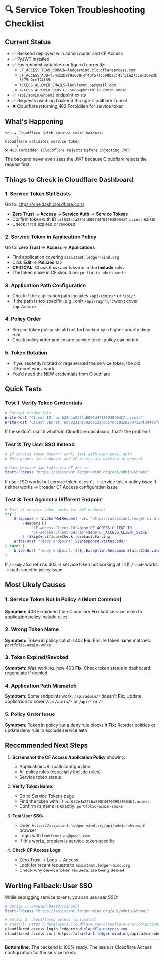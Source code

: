 # 🔍 Service Token Troubleshooting Checklist

## Current Status
- ✅ Backend deployed with admin router and CF Access
- ✅ PyJWT installed
- ✅ Environment variables configured correctly:
  - `CF_ACCESS_TEAM_DOMAIN=ledgermind.cloudflareaccess.com`
  - `CF_ACCESS_AUD=f34cb2b8f9a670c4f4df57f5c90b2cf45f31e27c1ec3ce83b5f75e2ce774f35c`
  - `ACCESS_ALLOWED_EMAILS=leoklemet.pa@gmail.com`
  - `ACCESS_ALLOWED_SERVICE_SUBS=portfolio-admin-smoke`
- ✅ `/api/admin/whoami` endpoint exists
- ✅ Requests reaching backend through Cloudflare Tunnel
- ❌ Cloudflare returning 403 Forbidden for service token

## What's Happening

```
You → Cloudflare (with service token headers)
     ↓
Cloudflare validates service token
     ↓
❌ 403 Forbidden (Cloudflare rejects before injecting JWT)
```

The backend never even sees the JWT because Cloudflare rejects the request first.

## Things to Check in Cloudflare Dashboard

### 1. Service Token Still Exists
Go to: https://one.dash.cloudflare.com/
- **Zero Trust** → **Access** → **Service Auth** → **Service Tokens**
- Confirm token with ID `bcf632e4a22f6a8007d47039038904b7.access` exists
- Check if it's expired or revoked

### 2. Service Token in Application Policy
Go to: **Zero Trust** → **Access** → **Applications**
- Find application covering `assistant.ledger-mind.org`
- Click **Edit** → **Policies** tab
- **CRITICAL:** Check if service token is in the **Include** rules
- The token name in CF should be: `portfolio-admin-smoke`

### 3. Application Path Configuration
- Check if the application path includes `/api/admin/*` or `/api/*`
- If the path is too specific (e.g., only `/api/rag/*`), it won't cover `/api/admin/`

### 4. Policy Order
- Service token policy should not be blocked by a higher-priority deny rule
- Check policy order and ensure service token policy can match

### 5. Token Rotation
- If you recently rotated or regenerated the service token, the old ID/secret won't work
- You'd need the NEW credentials from Cloudflare

## Quick Tests

### Test 1: Verify Token Credentials
```powershell
# Current credentials
Write-Host "Client ID: bcf632e4a22f6a8007d47039038904b7.access"
Write-Host "Client Secret: ed3822142602d252acc657dc1922e2647224f394ecfd7dab683f31b72ffee35a"
```

If these don't match what's in Cloudflare dashboard, that's the problem!

### Test 2: Try User SSO Instead
```powershell
# If service token doesn't work, test with user email auth
# This proves the endpoint and CF Access are working in general

# Open browser and login via CF Access
Start-Process "https://assistant.ledger-mind.org/api/admin/whoami"
```

If user SSO works but service token doesn't → service token policy issue
If neither works → broader CF Access configuration issue

### Test 3: Test Against a Different Endpoint
```powershell
# Test if service token works for ANY endpoint
try {
    $response = Invoke-WebRequest -Uri "https://assistant.ledger-mind.org/ready" `
        -Headers @{
            "CF-Access-Client-Id"=$env:CF_ACCESS_CLIENT_ID
            "CF-Access-Client-Secret"=$env:CF_ACCESS_CLIENT_SECRET
        } -SkipCertificateCheck -UseBasicParsing
    Write-Host "ready endpoint: $($response.StatusCode)"
} catch {
    Write-Host "ready endpoint: $($_.Exception.Response.StatusCode.value__)"
}
```

If `/ready` also returns 403 → service token not working at all
If `/ready` works → path-specific policy issue

## Most Likely Causes

### 1. Service Token Not in Policy ⭐ (Most Common)
**Symptom:** 403 Forbidden from Cloudflare
**Fix:** Add service token to application policy Include rules

### 2. Wrong Token Name
**Symptom:** Token in policy but still 403
**Fix:** Ensure token name matches: `portfolio-admin-smoke`

### 3. Token Expired/Revoked
**Symptom:** Was working, now 403
**Fix:** Check token status in dashboard, regenerate if needed

### 4. Application Path Mismatch
**Symptom:** Some endpoints work, `/api/admin/*` doesn't
**Fix:** Update application to cover `/api/admin/*` or `/api/*` or `/*`

### 5. Policy Order Issue
**Symptom:** Token in policy but a deny rule blocks it
**Fix:** Reorder policies or update deny rule to exclude service auth

## Recommended Next Steps

1. **Screenshot the CF Access Application Policy** showing:
   - Application URL/path configuration
   - All policy rules (especially Include rules)
   - Service token status

2. **Verify Token Name:**
   - Go to Service Tokens page
   - Find the token with ID `bcf632e4a22f6a8007d47039038904b7.access`
   - Confirm its name is exactly: `portfolio-admin-smoke`

3. **Test User SSO:**
   - Open `https://assistant.ledger-mind.org/api/admin/whoami` in browser
   - Login with `leoklemet.pa@gmail.com`
   - If this works, problem is service-token-specific

4. **Check CF Access Logs:**
   - Zero Trust → Logs → Access
   - Look for recent requests to `assistant.ledger-mind.org`
   - Check why service token requests are being denied

## Working Fallback: User SSO

While debugging service tokens, you can use user SSO:

```powershell
# Option 1: Browser-based (manual)
Start-Process "https://assistant.ledger-mind.org/api/admin/whoami"

# Option 2: cloudflared access (automated)
# Install: https://developers.cloudflare.com/cloudflare-one/connections/connect-apps/install-and-setup/installation/
cloudflared access login ledgermind.cloudflareaccess.com
cloudflared access curl https://assistant.ledger-mind.org/api/admin/whoami
```

---

**Bottom line:** The backend is 100% ready. The issue is Cloudflare Access configuration for the service token.
